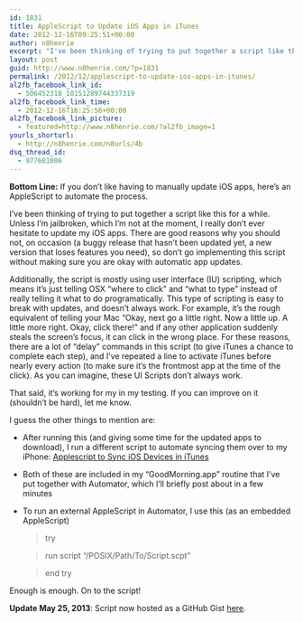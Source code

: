 ```yaml
---
id: 1831
title: AppleScript to Update iOS Apps in iTunes
date: 2012-12-16T09:25:51+00:00
author: n8henrie
excerpt: "I've been thinking of trying to put together a script like this for a while. Unless I'm jailbroken, which I'm not at the moment, I really don't ever hesitate to update my iOS apps. There are good reasons why you should not, on occasion (a buggy release that hasn't been updated yet, a new version that loses features you need), so don't go implementing this script without making sure you are okay with automatic app updates."
layout: post
guid: http://www.n8henrie.com/?p=1831
permalink: /2012/12/applescript-to-update-ios-apps-in-itunes/
al2fb_facebook_link_id:
  - 506452318_10151289744337319
al2fb_facebook_link_time:
  - 2012-12-16T16:25:56+00:00
al2fb_facebook_link_picture:
  - featured=http://www.n8henrie.com/?al2fb_image=1
yourls_shorturl:
  - http://n8henrie.com/n8urls/4b
dsq_thread_id:
  - 977601006
---
```

**Bottom Line:** If you don&#8217;t like having to manually update iOS apps, here&#8217;s an AppleScript to automate the process.
  
<!--more-->

I&#8217;ve been thinking of trying to put together a script like this for a while. Unless I&#8217;m jailbroken, which I&#8217;m not at the moment, I really don&#8217;t ever hesitate to update my iOS apps. There are good reasons why you should not, on occasion (a buggy release that hasn&#8217;t been updated yet, a new version that loses features you need), so don&#8217;t go implementing this script without making sure you are okay with automatic app updates.

Additionally, the script is mostly using user interface (IU) scripting, which means it&#8217;s just telling OSX &#8220;where to click&#8221; and &#8220;what to type&#8221; instead of really telling it what to do programatically. This type of scripting is easy to break with updates, and doesn&#8217;t always work. For example, it&#8217;s the rough equivalent of telling your Mac &#8220;Okay, next go a little right. Now a little up. A little more right. Okay, click there!&#8221; and if any other application suddenly steals the screen&#8217;s focus, it can click in the wrong place. For these reasons, there are a lot of &#8220;delay&#8221; commands in this script (to give iTunes a chance to complete each step), and I&#8217;ve repeated a line to activate iTunes before nearly every action (to make sure it&#8217;s the frontmost app at the time of the click). As you can imagine, these UI Scripts don&#8217;t always work.

That said, it&#8217;s working for my in my testing. If you can improve on it (shouldn&#8217;t be hard), let me know.

I guess the other things to mention are:

  * After running this (and giving some time for the updated apps to download), I run a different script to automate syncing them over to my iPhone: [Applescript to Sync iOS Devices in iTunes](http://www.n8henrie.com/2011/12/applescript-to-sync-ios-devices-in/)
  * Both of these are included in my &#8220;GoodMorning.app&#8221; routine that I&#8217;ve put together with Automator, which I&#8217;ll briefly post about in a few minutes
  * To run an external AppleScript in Automator, I use this (as an embedded AppleScript)
  
    > try
  
    > run script &#8220;/POSIX/Path/To/Script.scpt&#8221;
  
    > end try 

Enough is enough. On to the script!

**Update May 25, 2013**: Script now hosted as a GitHub Gist <a href="https://gist.github.com/n8henrie/5649326" title="UpdateiOSApps.applescript at GitHub" target="_blank">here</a>.